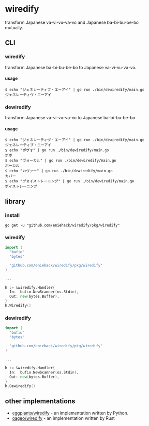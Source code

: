 # wiredify

transform Japanese va-vi-vu-va-vo and Japanese ba-bi-bu-be-bo mutually. 

## CLI

### wiredify

transform Japanese ba-bi-bu-be-bo to Japanese va-vi-vu-va-vo. 

#### usage

```shell
$ echo "ジェネレーティブ・エーアイ" | go run ./bin/dewiredify/main.go
ジェネレーティヴ・エーアイ
```

### dewiredify

transform Japanese va-vi-vu-va-vo to Japanese ba-bi-bu-be-bo

#### usage

```shell
$ echo "ジェネレーティヴ・エーアイ" | go run ./bin/dewiredify/main.go
ジェネレーティブ・エーアイ
$ echo "ポヴォ" | go run ./bin/dewiredify/main.go
ポボ
$ echo "ヴォーカル" | go run ./bin/dewiredify/main.go
ボーカル
$ echo "カヴァー" | go run ./bin/dewiredify/main.go
カバー
$ echo "ヴォイストレーニング" | go run ./bin/dewiredify/main.go
ボイストレーニング
```

## library

### install

```shell
go get -u "github.com/eniehack/wiredify/pkg/wiredify"
```

### wiredify

```go
import (
  "bufio"
  "bytes"

  "github.com/eniehack/wiredify/pkg/wiredify"
)

...

h := &wiredify.Handler{
  In:  bufio.NewScanner(os.Stdin),
  Out: new(bytes.Buffer),
}
h.Wiredify()
```

### dewiredify

```go
import (
  "bufio"
  "bytes"

  "github.com/eniehack/wiredify/pkg/wiredify"
)

...

h := &wiredify.Handler{
  In:  bufio.NewScanner(os.Stdin),
  Out: new(bytes.Buffer),
}
h.Dewiredify()
```


## other implementations

- [eggplants/wiredify](https://github.com/eggplants/wiredify) - an implementation written by Python.
- [oageo/wiredify](https://github.com/oageo/wiredify) - an implementation written by Rust 

